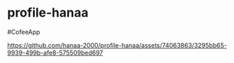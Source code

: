 # profile-hanaa
#CofeeApp

https://github.com/hanaa-2000/profile-hanaa/assets/74063863/3295bb65-9939-499b-afe8-575509bed697

